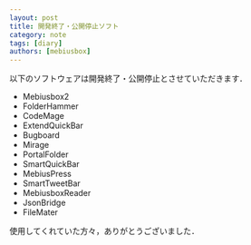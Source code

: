 ```yaml
---
layout: post
title: 開発終了・公開停止ソフト
category: note
tags: [diary]
authors: [mebiusbox]
---
```


以下のソフトウェアは開発終了・公開停止とさせていただきます．

<!-- truncate -->

- Mebiusbox2
- FolderHammer
- CodeMage
- ExtendQuickBar
- Bugboard
- Mirage
- PortalFolder
- SmartQuickBar
- MebiusPress
- SmartTweetBar
- MebiusboxReader
- JsonBridge
- FileMater

使用してくれていた方々，ありがとうございました．
